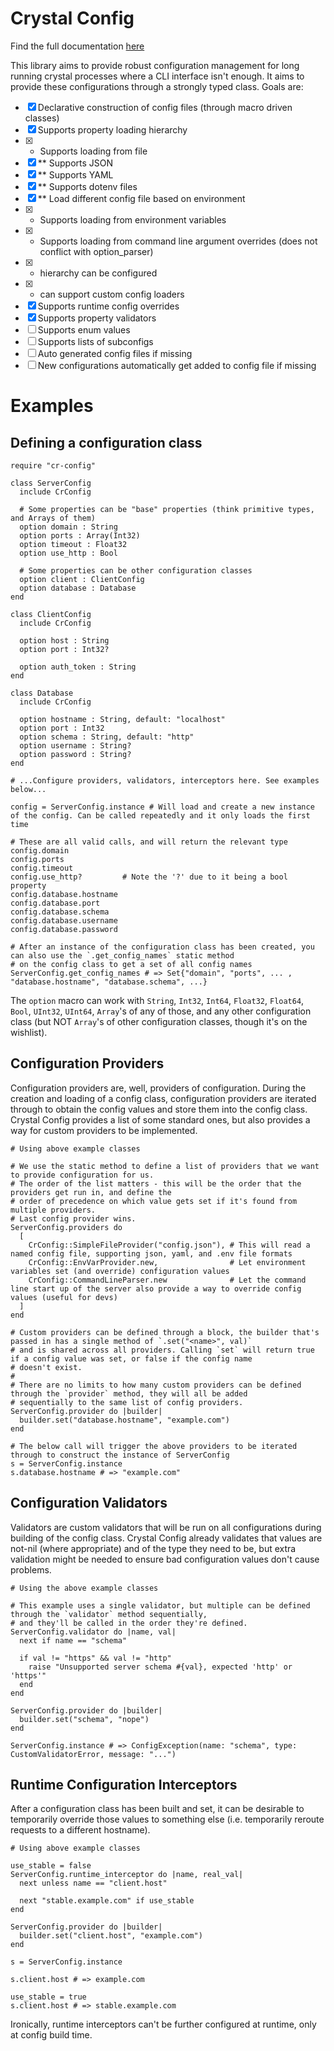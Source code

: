 # Crystal Config
Find the full documentation [here](http://troy.sornson.io/cr-config/#examples)

This library aims to provide robust configuration management for long running crystal processes
where a CLI interface isn't enough. It aims to provide these configurations through a strongly
typed class. Goals are:

- [X] Declarative construction of config files (through macro driven classes)
- [X] Supports property loading hierarchy
- [X] * Supports loading from file
- [X] ** Supports JSON
- [X] ** Supports YAML
- [X] ** Supports dotenv files
- [X] ** Load different config file based on environment
- [X] * Supports loading from environment variables
- [X] * Supports loading from command line argument overrides (does not conflict with option_parser)
- [X] * hierarchy can be configured
- [X] * can support custom config loaders
- [X] Supports runtime config overrides
- [X] Supports property validators
- [ ] Supports enum values
- [ ] Supports lists of subconfigs
- [ ] Auto generated config files if missing
- [ ] New configurations automatically get added to config file if missing

# Examples

## Defining a configuration class

```crystal
require "cr-config"

class ServerConfig
  include CrConfig

  # Some properties can be "base" properties (think primitive types, and Arrays of them)
  option domain : String
  option ports : Array(Int32)
  option timeout : Float32
  option use_http : Bool

  # Some properties can be other configuration classes
  option client : ClientConfig
  option database : Database
end

class ClientConfig
  include CrConfig

  option host : String
  option port : Int32?

  option auth_token : String
end

class Database
  include CrConfig

  option hostname : String, default: "localhost"
  option port : Int32
  option schema : String, default: "http"
  option username : String?
  option password : String?
end

# ...Configure providers, validators, interceptors here. See examples below...

config = ServerConfig.instance # Will load and create a new instance of the config. Can be called repeatedly and it only loads the first time

# These are all valid calls, and will return the relevant type
config.domain
config.ports
config.timeout
config.use_http?         # Note the '?' due to it being a bool property
config.database.hostname
config.database.port
config.database.schema
config.database.username
config.database.password

# After an instance of the configuration class has been created, you can also use the `.get_config_names` static method
# on the config class to get a set of all config names
ServerConfig.get_config_names # => Set{"domain", "ports", ... , "database.hostname", "database.schema", ...}
```

The `option` macro can work with `String`, `Int32`, `Int64`, `Float32`, `Float64`, `Bool`, `UInt32`, `UInt64`, `Array`'s of any
of those, and any other configuration class (but NOT `Array`'s of other configuration classes, though it's on the wishlist).

## Configuration Providers
Configuration providers are, well, providers of configuration. During the creation and loading of a config class,
configuration providers are iterated through to obtain the config values and store them into the config class.
Crystal Config provides a list of some standard ones, but also provides a way for custom providers to be implemented.

```crystal
# Using above example classes

# We use the static method to define a list of providers that we want to provide configuration for us.
# The order of the list matters - this will be the order that the providers get run in, and define the
# order of precedence on which value gets set if it's found from multiple providers.
# Last config provider wins.
ServerConfig.providers do
  [
    CrConfig::SimpleFileProvider("config.json"), # This will read a named config file, supporting json, yaml, and .env file formats
    CrConfig::EnvVarProvider.new,                # Let environment variables set (and override) configuration values
    CrConfig::CommandLineParser.new              # Let the command line start up of the server also provide a way to override config values (useful for devs)
  ]
end

# Custom providers can be defined through a block, the builder that's passed in has a single method of `.set("<name>", val)`
# and is shared across all providers. Calling `set` will return true if a config value was set, or false if the config name
# doesn't exist.
#
# There are no limits to how many custom providers can be defined through the `provider` method, they will all be added
# sequentially to the same list of config providers.
ServerConfig.provider do |builder|
  builder.set("database.hostname", "example.com")
end

# The below call will trigger the above providers to be iterated through to construct the instance of ServerConfig
s = ServerConfig.instance
s.database.hostname # => "example.com"

```

## Configuration Validators
Validators are custom validators that will be run on all configurations during building of the config class. Crystal
Config already validates that values are not-nil (where appropriate) and of the type they need to be, but extra
validation might be needed to ensure bad configuration values don't cause problems.

```crystal
# Using the above example classes

# This example uses a single validator, but multiple can be defined through the `validator` method sequentially,
# and they'll be called in the order they're defined.
ServerConfig.validator do |name, val|
  next if name == "schema"

  if val != "https" && val != "http"
    raise "Unsupported server schema #{val}, expected 'http' or 'https'"
  end
end

ServerConfig.provider do |builder|
  builder.set("schema", "nope")
end

ServerConfig.instance # => ConfigException(name: "schema", type: CustomValidatorError, message: "...")

```

## Runtime Configuration Interceptors
After a configuration class has been built and set, it can be desirable to temporarily override those values
to something else (i.e. temporarily reroute requests to a different hostname).

```crystal
# Using above example classes

use_stable = false
ServerConfig.runtime_interceptor do |name, real_val|
  next unless name == "client.host"

  next "stable.example.com" if use_stable
end

ServerConfig.provider do |builder|
  builder.set("client.host", "example.com")
end

s = ServerConfig.instance

s.client.host # => example.com

use_stable = true
s.client.host # => stable.example.com
```

Ironically, runtime interceptors can't be further configured at runtime, only at config build time.
